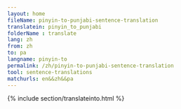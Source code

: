 ```yaml
---
layout: home
fileName: pinyin-to-punjabi-sentence-translation
translatein: pinyin_to_punjabi
folderName : translate
lang: zh
from: zh
to: pa
langname: pinyin-to
permalink: /zh/pinyin-to-punjabi-sentence-translation
tool: sentence-translations
matchurls: en&&zh&&pa
---
```

{% include section/translateinto.html %}
